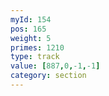 ```yaml
---
myId: 154
pos: 165
weight: 5
primes: 1210
type: track
value: [887,0,-1,-1]
category: section
---
```

